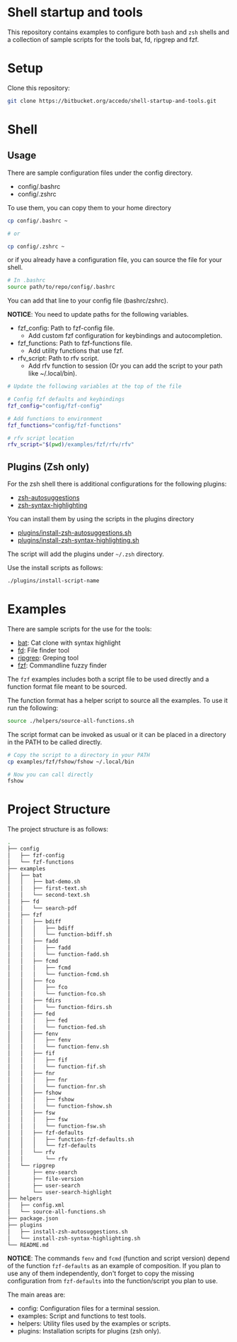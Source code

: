 Shell startup and tools
===========

This repository contains examples to configure both `bash` and `zsh` shells
and a collection of sample scripts for the tools bat, fd, ripgrep and fzf.

# Setup

Clone this repository:

```bash
git clone https://bitbucket.org/accedo/shell-startup-and-tools.git
```

# Shell

## Usage
There are sample configuration files under the config directory.

- config/.bashrc
- config/.zshrc

To use them, you can copy them to your home directory

```bash
cp config/.bashrc ~

# or

cp config/.zshrc ~
```

or if you already have a configuration file, you can source the file for your shell.

```bash
# In .bashrc
source path/to/repo/config/.bashrc
```
You can add that line to your config file (bashrc/zshrc).

**NOTICE**: You need to update paths for the following variables.

- fzf_config: Path to fzf-config file.
  - Add custom fzf configuration for keybindings and autocompletion.
- fzf_functions: Path to fzf-functions file.
  - Add utility functions that use fzf.
- rfv_script: Path to rfv script.
  - Add rfv function to session (Or you can add the script to your path like ~/.local/bin).

```bash
# Update the following variables at the top of the file

# Config fzf defaults and keybindings
fzf_config="config/fzf-config"

# Add functions to environment
fzf_functions="config/fzf-functions"

# rfv script location
rfv_script="$(pwd)/examples/fzf/rfv/rfv"
```

## Plugins (Zsh only)

For the zsh shell there is additional configurations for the following plugins:

- [zsh-autosuggestions](https://github.com/zsh-users/zsh-autosuggestions)
- [zsh-syntax-highlighting](https://github.com/zsh-users/zsh-syntax-highlighting)

You can install them by using the scripts in the plugins directory

- [plugins/install-zsh-autosuggestions.sh](plugins/install-zsh-autosuggestions.sh)
- [plugins/install-zsh-syntax-highlighting.sh](plugins/install-zsh-syntax-highlighting.sh)

The script will add the plugins under `~/.zsh` directory.

Use the install scripts as follows:
```bash
./plugins/install-script-name
```

# Examples

There are sample scripts for the use for the tools:

- [bat](https://github.com/sharkdp/bat): Cat clone with syntax highlight
- [fd](https://github.com/sharkdp/fd): File finder tool
- [ripgrep](https://github.com/BurntSushi/ripgrep): Greping tool
- [fzf](https://github.com/junegunn/fzf): Commandline fuzzy finder

The `fzf` examples includes both a script file to be used directly and a function format file meant to be sourced.

The function format has a helper script to source all the examples. To use it run the following:

```bash
source ./helpers/source-all-functions.sh
```

The script format can be invoked as usual or it can be placed in a directory in the PATH to be called directly.

```bash
# Copy the script to a directory in your PATH
cp examples/fzf/fshow/fshow ~/.local/bin

# Now you can call directly
fshow
```

# Project Structure
The project structure is as follows:

```bash
.
├── config
│   ├── fzf-config
│   └── fzf-functions
├── examples
│   ├── bat
│   │   ├── bat-demo.sh
│   │   ├── first-text.sh
│   │   └── second-text.sh
│   ├── fd
│   │   └── search-pdf
│   ├── fzf
│   │   ├── bdiff
│   │   │   ├── bdiff
│   │   │   └── function-bdiff.sh
│   │   ├── fadd
│   │   │   ├── fadd
│   │   │   └── function-fadd.sh
│   │   ├── fcmd
│   │   │   ├── fcmd
│   │   │   └── function-fcmd.sh
│   │   ├── fco
│   │   │   ├── fco
│   │   │   └── function-fco.sh
│   │   ├── fdirs
│   │   │   └── function-fdirs.sh
│   │   ├── fed
│   │   │   ├── fed
│   │   │   └── function-fed.sh
│   │   ├── fenv
│   │   │   ├── fenv
│   │   │   └── function-fenv.sh
│   │   ├── fif
│   │   │   ├── fif
│   │   │   └── function-fif.sh
│   │   ├── fnr
│   │   │   ├── fnr
│   │   │   └── function-fnr.sh
│   │   ├── fshow
│   │   │   ├── fshow
│   │   │   └── function-fshow.sh
│   │   ├── fsw
│   │   │   ├── fsw
│   │   │   └── function-fsw.sh
│   │   ├── fzf-defaults
│   │   │   ├── function-fzf-defaults.sh
│   │   │   └── fzf-defaults
│   │   └── rfv
│   │       └── rfv
│   └── ripgrep
│       ├── env-search
│       ├── file-version
│       ├── user-search
│       └── user-search-highlight
├── helpers
│   ├── config.xml
│   └── source-all-functions.sh
├── package.json
├── plugins
│   ├── install-zsh-autosuggestions.sh
│   └── install-zsh-syntax-highlighting.sh
└── README.md
```

**NOTICE**: The commands `fenv` and `fcmd` (function and script version) depend of the function `fzf-defaults` as an example of composition.
If you plan to use any of them independently, don't forget to copy the missing configuration from `fzf-defaults` into the function/script
you plan to use.

The main areas are:
- config: Configuration files for a terminal session.
- examples: Script and functions to test tools.
- helpers: Utility files used by the examples or scripts.
- plugins: Installation scripts for plugins (zsh only).
